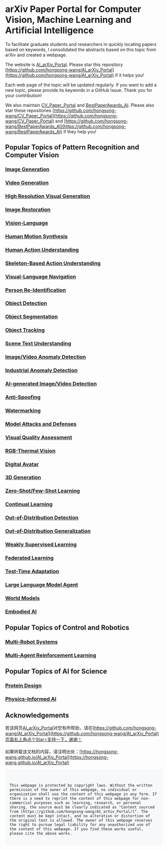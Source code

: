 # arXiv Paper Portal for Computer Vision, Machine Learning and Artificial Intelligence

To facilitate graduate students and researchers in quickly locating papers based on keywords, I consolidated the abstracts based on this topic from arXiv and created a webpage.

The website is [AI_arXiv_Portal](https://hongsong-wang.github.io/AI_arXiv_Portal/). Please star this repository [https://github.com/hongsong-wang/AI_arXiv_Portal](https://github.com/hongsong-wang/AI_arXiv_Portal) if it helps you! 

Each web page of the topic will be updated regularly. If you want to add a new topic, please provide its keywords in a GitHub Issue. Thank you for your contribution!

We also maintain [CV_Paper_Portal](https://hongsong-wang.github.io/CV_Paper_Portal/) and [BestPaperAwards_AI](https://github.com/hongsong-wang/BestPaperAwards_AI). Please also star these repositories [https://github.com/hongsong-wang/CV_Paper_Portal](https://github.com/hongsong-wang/CV_Paper_Portal) and [https://github.com/hongsong-wang/BestPaperAwards_AI](https://github.com/hongsong-wang/BestPaperAwards_AI) if they help you!

## Popular Topics of Pattern Recognition and Computer Vision

### [Image Generation](https://hongsong-wang.github.io/Image_Generation/)

### [Video Generation](https://hongsong-wang.github.io/Video_Generation/)

### [High Resolution Visual Generation](https://hongsong-wang.github.io/High-Resolution_Generation/)

### [Image Restoration](https://hongsong-wang.github.io/Image_Restoration/)

### [Vision-Language](https://hongsong-wang.github.io/Vision-Language/)

### [Human Motion Synthesis](https://hongsong-wang.github.io/HumanMotion/)

### [Human Action Understanding](https://hongsong-wang.github.io/ActionUnderstanding/)

### [Skeleton-Based Action Understanding](https://hongsong-wang.github.io/Skeleton-Based-Action/)

### [Visual-Language Navigation](https://hongsong-wang.github.io/Visual-Language-Navigation/)

### [Person Re-Identification](https://hongsong-wang.github.io/Person_Re-Identification/) 

### [Object Detection](https://hongsong-wang.github.io/Object_Detection/)

### [Object Segmentation](https://hongsong-wang.github.io/Object_Segmentation/)

### [Object Tracking](https://hongsong-wang.github.io/Object_Tracking/)

### [Scene Text Understanding](https://hongsong-wang.github.io/Scene_Text_OCR/)

### [Image/Video Anomaly Detection](https://hongsong-wang.github.io/Anomaly-Detection/)

### [Industrial Anomaly Detection](https://hongsong-wang.github.io/Industrial_Anomaly_Detection/)

### [AI-generated Image/Video Detection](https://hongsong-wang.github.io/Visual_Deepfake/) 

### [Anti-Spoofing](https://hongsong-wang.github.io/Anti-Spoofing/)

### [Watermarking](https://hongsong-wang.github.io/Watermarking/)

### [Model Attacks and Defenses](https://hongsong-wang.github.io/Model_Attacks_and_Defenses/)

### [Visual Quality Assessment](https://hongsong-wang.github.io/Quality_Assessment/)

### [RGB-Thermal Vision](https://hongsong-wang.github.io/RGB-Thermal_Vision/)

### [Digital Avatar](https://hongsong-wang.github.io/Digital_Avatar/)

### [3D Generation](https://hongsong-wang.github.io/3D_Generation/)

### [Zero-Shot/Few-Shot Learning](https://hongsong-wang.github.io/Few_Zero_Shot_Learning/)

### [Continual Learning](https://hongsong-wang.github.io/Continual_Learning/)

### [Out-of-Distribution Detection](https://hongsong-wang.github.io/Out-of-Distribution_Detection/)

### [Out-of-Distribution Generalization](https://hongsong-wang.github.io/Out-of-Distribution_Generalization/)

### [Weakly Supervised Learning](https://hongsong-wang.github.io/Weakly_Supervised/)

### [Federated Learning](https://hongsong-wang.github.io/Federated_Learning/)

### [Test-Time Adaptation](https://hongsong-wang.github.io/Test-time-Adaptation/)

### [Large Language Model Agent](https://hongsong-wang.github.io/LLM_Agent/)

### [World Models](https://hongsong-wang.github.io/World_Models/)

### [Embodied AI](https://hongsong-wang.github.io/Embodied_AI/)


## Popular Topics of Control and Robotics

### [Multi-Robot Systems](https://hongsong-wang.github.io/Multi-Robot_Systems/)

### [Multi-Agent Reinforcement Learning](https://hongsong-wang.github.io/Multi-Agent-Reinforcement/)


## Popular Topics of AI for Science

### [Protein Design](https://hongsong-wang.github.io/Protein_Design/)

### [Physics-Informed AI](https://hongsong-wang.github.io/Physics-Informed_AI/)


## Acknowledgements
若该网页[AI_arXiv_Portal](https://hongsong-wang.github.io/AI_arXiv_Portal/)对您有所帮助，请在[https://github.com/hongsong-wang/AI_arXiv_Portal](https://github.com/hongsong-wang/AI_arXiv_Portal)页面右上角点个Star⭐支持一下，谢谢！

如果转载该文档的内容，请注明出处：[https://hongsong-wang.github.io/AI_arXiv_Portal](https://hongsong-wang.github.io/AI_arXiv_Portal)


<div style="background-color: #f6f8fa; padding: 1em; border-radius: 6px; font-family: monospace; white-space: pre-wrap;">
<code>
This webpage is protected by copyright laws. Without the written permission of the owner of this webpage, no individual or organization shall use the content of this webpage in any form. If there is a need to reprint the content of this webpage for non-commercial purposes such as learning, research, or personal sharing, the source must be clearly indicated as "Content sourced from [https://github.com/hongsong-wang/AI_arXiv_Portal/]". The content must be kept intact, and no alteration or distortion of the original text is allowed. The owner of this webpage reserves the right to pursue legal liability for any unauthorized use of the content of this webpage. If you find these works useful, please cite the above works.
</code>
</div>

